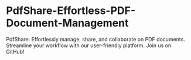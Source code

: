 # PdfShare-Effortless-PDF-Document-Management
PdfShare: Effortlessly manage, share, and collaborate on PDF documents. Streamline your workflow with our user-friendly platform. Join us on GitHub!
